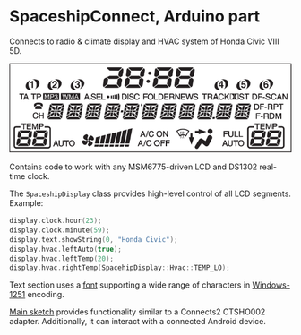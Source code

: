 # SpaceshipConnect, Arduino part

Connects to radio & climate display and HVAC system of Honda Civic VIII 5D.

![display segments](doc/display_all_segments.png)

Contains code to work with any MSM6775-driven LCD and DS1302 real-time clock.

The `SpaceshipDisplay` class provides high-level control of all LCD segments.
Example:
   ```c++
   display.clock.hour(23);
   display.clock.minute(59);
   display.text.showString(0, "Honda Civic");
   display.hvac.leftAuto(true);
   display.hvac.leftTemp(20);
   display.hvac.rightTemp(SpacehipDisplay::Hvac::TEMP_LO);
   ```

Text section uses a [font](display/section_text.cpp) supporting a wide range of characters
in [Windows-1251](https://en.wikipedia.org/wiki/Windows-1251) encoding.

[Main sketch](SpaceshipConnector.ino) provides functionality similar to a Connects2 CTSHO002 adapter.
Additionally, it can interact with a connected Android device.
